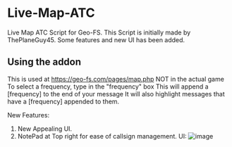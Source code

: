 # Live-Map-ATC
Live Map ATC Script for Geo-FS.
This Script is initially made by ThePlaneGuy45. Some features and new UI has been added.

## Using the addon
This is used at https://geo-fs.com/pages/map.php NOT in the actual game
To select a frequency, type in the "frequency" box
This will append a [frequency] to the end of your message
It will also highlight messages that have a [frequency] appended to them.

New Features: 
1. New Appealing UI.
2. NotePad at Top right for ease of callsign management.
 UI:
![image](https://github.com/user-attachments/assets/10e83a07-0341-4c7c-a1d3-9466bc53bc73)
